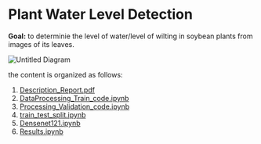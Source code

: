 # Plant Water Level Detection
**Goal:** to determinie the level of water/level of wilting in soybean plants from images of its leaves.

![Untitled Diagram](https://user-images.githubusercontent.com/70597312/103419739-47785200-4bba-11eb-9e5f-13a3211b3c5d.png)

the content is organized as follows:
1. [Description_Report.pdf](https://github.com/VM-Kumar/Plant-Water-Level-Detection/blob/main/Description_Report.pdf)
2. [DataProcessing_Train_code.ipynb](https://github.com/VM-Kumar/Plant-Water-Level-Detection/blob/main/DataProcessing_Train_code.ipynb)
3. [Processing_Validation_code.ipynb](https://github.com/VM-Kumar/Plant-Water-Level-Detection/blob/main/DataProcessing_Validation_code.ipynb)
4. [train_test_split.ipynb](https://github.com/VM-Kumar/Plant-Water-Level-Detection/blob/main/train_test_split.ipynb)
5. [Densenet121.ipynb](https://github.com/VM-Kumar/Plant-Water-Level-Detection/blob/main/Densenet121.ipynb)
6. [Results.ipynb](https://github.com/VM-Kumar/Plant-Water-Level-Detection/blob/main/Results.ipynb)




